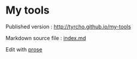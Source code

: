 # My tools

Published version : http://tyrcho.github.io/my-tools

Markdown source file : [index.md](index.md)

Edit with [prose](http://prose.io/#tyrcho/my-tools)
